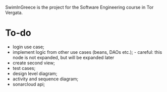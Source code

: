 SwimInGreece is the project for the Software Engineering course in Tor Vergata.

# To-do
- login use case;
- implement logic from other use cases (beans, DAOs etc.);
      - careful: this node is not expanded, but will be expanded later
- create second view;
- test cases;
- design level diagram;
- activity and sequence diagram;
- sonarcloud api;
  
